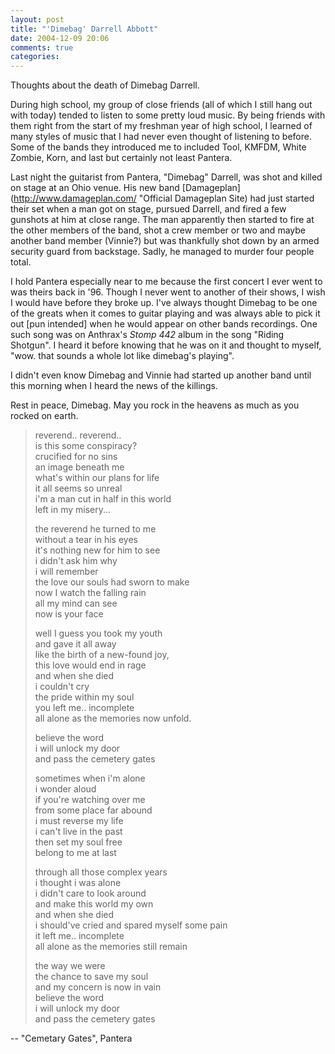 ```yaml
---
layout: post
title: "'Dimebag' Darrell Abbott"
date: 2004-12-09 20:06
comments: true
categories: 
---
```

Thoughts about the death of Dimebag Darrell.

<!-- more -->

During high school, my group of close friends (all of which I still hang out with today) tended to listen to some pretty loud music.  By being friends with them right from the start of my freshman year of high school, I learned of many styles of music that I had never even thought of listening to before.  Some of the bands they introduced me to included Tool, KMFDM, White Zombie, Korn, and last but certainly not least Pantera.

Last night the guitarist from Pantera, "Dimebag" Darrell, was shot and killed on stage at an Ohio venue.  His new band [Damageplan](http://www.damageplan.com/ "Official Damageplan Site) had just started their set when a man got on stage, pursued Darrell, and fired a few gunshots at him at close range.  The man apparently then started to fire at the other members of the band, shot a crew member or two and maybe another band member (Vinnie?) but was thankfully shot down by an armed security guard from backstage.  Sadly, he managed to murder four people total.

I hold Pantera especially near to me because the first concert I ever went to was theirs back in '96.  Though I never went to another of their shows, I wish I would have before they broke up.  I've always thought Dimebag to be one of the greats when it comes to guitar playing and was always able to pick it out [pun intended] when he would appear on other bands recordings.  One such song was on Anthrax's *Stomp 442* album in the song "Riding Shotgun".  I heard it before knowing that he was on it and thought to myself, "wow.  that sounds a whole lot like dimebag's playing".

I didn't even know Dimebag and Vinnie had started up another band until this morning when I heard the news of the killings.

Rest in peace, Dimebag.  May you rock in the heavens as much as you rocked on earth.

> reverend.. reverend..<br>
> is this some conspiracy?<br>
> crucified for no sins<br>
> an image beneath me<br>
> what's within our plans for life<br>
> it all seems so unreal<br>
> i'm a man cut in half in this world<br>
> left in my misery...<br>
> 
> the reverend he turned to me<br>
> without a tear in his eyes<br>
> it's nothing new for him to see<br>
> i didn't ask him why<br>
> i will remember<br>
> the love our souls had sworn to make<br>
> now I watch the falling rain<br>
> all my mind can see<br>
> now is your face<br>
> 
> well I guess you took my youth<br>
> and gave it all away<br>
> like the birth of a new-found joy,<br>
> this love would end in rage<br>
> and when she died<br>
> i couldn't cry<br>
> the pride within my soul<br>
> you left me.. incomplete<br>
> all alone as the memories now unfold.<br>
> 
> believe the word<br>
> i will unlock my door<br>
> and pass the cemetery gates<br>
> 
> sometimes when i'm alone<br>
> i wonder aloud<br>
> if you're watching over me<br>
> from some place far abound<br>
> i must reverse my life<br>
> i can't live in the past<br>
> then set my soul free<br>
> belong to me at last<br>
> 
> through all those complex years<br>
> i thought i was alone<br>
> i didn't care to look around<br>
> and make this world my own<br>
> and when she died<br>
> i should've cried and spared myself some pain<br>
> it left me.. incomplete<br>
> all alone as the memories still remain<br>
> 
> the way we were<br>
> the chance to save my soul<br>
> and my concern is now in vain<br>
> believe the word<br>
> i will unlock my door<br>
> and pass the cemetery gates<br>

-- "Cemetary Gates", Pantera
